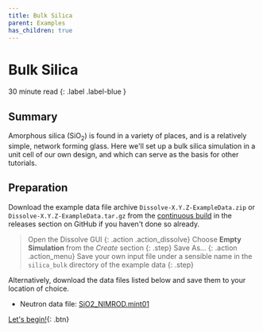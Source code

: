 ```yaml
---
title: Bulk Silica
parent: Examples
has_children: true
---
```

# Bulk Silica

30 minute read
{: .label .label-blue }

## Summary

Amorphous silica (SiO<sub>2</sub>) is found in a variety of places, and is a relatively simple, network forming glass. Here we'll set up a bulk silica simulation in a unit cell of our own design, and which can serve as the basis for other tutorials.

## Preparation

Download the example data file archive `Dissolve-X.Y.Z-ExampleData.zip` or `Dissolve-X.Y.Z-ExampleData.tar.gz` from the [continuous build](https://github.com/trisyoungs/dissolve/releases/tag/continuous) in the releases section on GitHub if you haven't done so already.

> Open the Dissolve GUI
{: .action .action_dissolve}
> Choose **Empty Simulation** from the _Create_ section
{: .step}
> Save As...
{: .action .action_menu}
> Save your own input file under a sensible name in the `silica_bulk` directory of the example data
{: .step}

Alternatively, download the data files listed below and save them to your location of choice.

- Neutron data file: [SiO2_NIMROD.mint01](https://raw.githubusercontent.com/trisyoungs/dissolve/develop/examples/silica/data/SiO2_NIMROD.mint01)

[Let's begin!](step1.md){: .btn}

